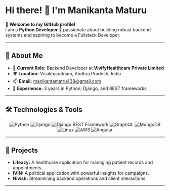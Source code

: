 # Hi there! 👋 I'm **Manikanta Maturu**

🎉 **Welcome to my GitHub profile!**  
I am a **Python Developer** 🐍 passionate about building robust backend systems and aspiring to become a Fullstack Developer.  

---

## 🚀 About Me  
- 💼 **Current Role:** Backend Developer at **VivifyHealthcare Private Limited**  
- 🌍 **Location:** Visakhapatnam, Andhra Pradesh, India  
- 📫 **Email:** [manikantamatru438@gmail.com](mailto:manikantamatru438@gmail.com)  
- 🌟 **Experience:** 3 years in Python, Django, and REST frameworks  

---

## 🛠️ Technologies & Tools

<div align="center">
  <img src="https://img.shields.io/badge/Python-3776AB?style=for-the-badge&logo=python&logoColor=white" alt="Python" />
  <img src="https://img.shields.io/badge/Django-092E20?style=for-the-badge&logo=django&logoColor=white" alt="Django" />
  <img src="https://img.shields.io/badge/DRF-092E20?style=for-the-badge&logo=django&logoColor=white" alt="Django REST Framework" />
  <img src="https://img.shields.io/badge/GraphQL-E10098?style=for-the-badge&logo=graphql&logoColor=white" alt="GraphQL" />
  <img src="https://img.shields.io/badge/MongoDB-47A248?style=for-the-badge&logo=mongodb&logoColor=white" alt="MongoDB" />
  <img src="https://img.shields.io/badge/Linux-FCC624?style=for-the-badge&logo=linux&logoColor=black" alt="Linux" />
  <img src="https://img.shields.io/badge/AWS-232F3E?style=for-the-badge&logo=amazon-aws&logoColor=white" alt="AWS" />
  <img src="https://img.shields.io/badge/Angular-DD0031?style=for-the-badge&logo=angular&logoColor=white" alt="Angular" />
</div>

---

## 💼 Projects
- **Lifeazy:** A healthcare application for managing patient records and appointments.  
- **IVIN:** A political application with powerful insights for campaigns.  
- **Nivish:** Streamlining backend operations and client interactions.  

---

